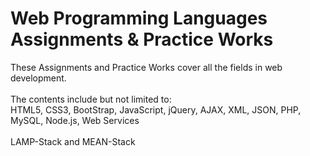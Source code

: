 # Web Programming Languages Assignments & Practice Works

These Assignments and Practice Works cover all the fields in web development. <br /><br />
The contents include but not limited to:<br />
HTML5, CSS3, BootStrap, JavaScript, jQuery, AJAX, XML, JSON, PHP, MySQL, Node.js, Web Services <br /><br />
LAMP-Stack and MEAN-Stack
